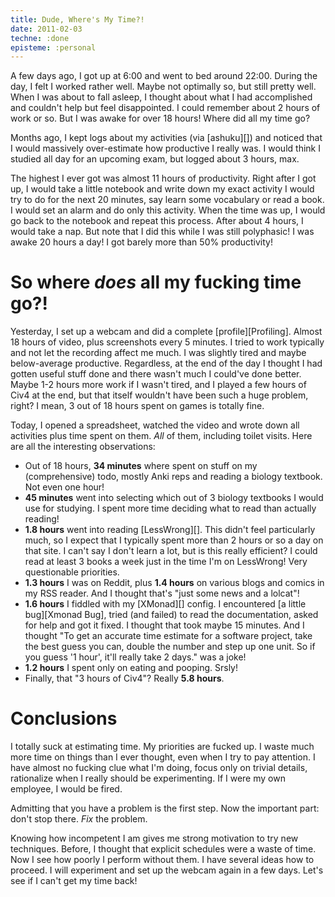 ```yaml
---
title: Dude, Where's My Time?!
date: 2011-02-03
techne: :done
episteme: :personal
---
```


A few days ago, I got up at 6:00 and went to bed around 22:00. During the day, I felt I worked rather well. Maybe not optimally so, but still pretty well. When I was about to fall asleep, I thought about what I had accomplished and couldn't help but feel disappointed. I could remember about 2 hours of work or so. But I was awake for over 18 hours! Where did all my time go?

Months ago, I kept logs about my activities (via [ashuku][]) and noticed that I would massively over-estimate how productive I really was. I would think I studied all day for an upcoming exam, but logged about 3 hours, max.

The highest I ever got was almost 11 hours of productivity. Right after I got up, I would take a little notebook and write down my exact activity I would try to do for the next 20 minutes, say learn some vocabulary or read a book. I would set an alarm and do only this activity. When the time was up, I would go back to the notebook and repeat this process. After about 4 hours, I would take a nap. But note that I did this while I was still polyphasic! I was awake 20 hours a day! I got barely more than 50% productivity!

# So where *does* all my fucking time go?!

Yesterday, I set up a webcam and did a complete [profile][Profiling]. Almost 18 hours of video, plus screenshots every 5 minutes. I tried to work typically and not let the recording affect me much. I was slightly tired and maybe below-average productive. Regardless, at the end of the day I thought I had gotten useful stuff done and there wasn't much I could've done better. Maybe 1-2 hours more work if I wasn't tired, and I played a few hours of Civ4 at the end, but that itself wouldn't have been such a huge problem, right? I mean, 3 out of 18 hours spent on games is totally fine.

Today, I opened a spreadsheet, watched the video and wrote down all activities plus time spent on them. *All* of them, including toilet visits. Here are all the interesting observations:

- Out of 18 hours, **34 minutes** where spent on stuff on my (comprehensive) todo, mostly Anki reps and reading a biology textbook. Not even one hour!
- **45 minutes** went into selecting which out of 3 biology textbooks I would use for studying. I spent more time deciding what to read than actually reading!
- **1.8 hours** went into reading [LessWrong][]. This didn't feel particularly much, so I expect that I typically spent more than 2 hours or so a day on that site. I can't say I don't learn a lot, but is this really efficient? I could read at least 3 books a week just in the time I'm on LessWrong! Very questionable priorities.
- **1.3 hours** I was on Reddit, plus **1.4 hours** on various blogs and comics in my RSS reader. And I thought that's "just some news and a lolcat"!
- **1.6 hours** I fiddled with my [XMonad][] config. I encountered [a little bug][Xmonad Bug], tried (and failed) to read the documentation, asked for help and got it fixed. I thought that took maybe 15 minutes. And I thought "To get an accurate time estimate for a software project, take the best guess you can, double the number and step up one unit. So if you guess '1 hour', it'll really take 2 days." was a joke!
- **1.2 hours** I spent only on eating and pooping. Srsly!
- Finally, that "3 hours of Civ4"? Really **5.8 hours**.

# Conclusions

I totally suck at estimating time. My priorities are fucked up. I waste much more time on things than I ever thought, even when I try to pay attention. I have almost no fucking clue what I'm doing, focus only on trivial details, rationalize when I really should be experimenting. If I were my own employee, I would be fired.

Admitting that you have a problem is the first step. Now the important part: don't stop there. *Fix* the problem.

Knowing how incompetent I am gives me strong motivation to try new techniques. Before, I thought that explicit schedules were a waste of time. Now I see how poorly I perform without them. I have several ideas how to proceed. I will experiment and set up the webcam again in a few days. Let's see if I can't get my time back!
